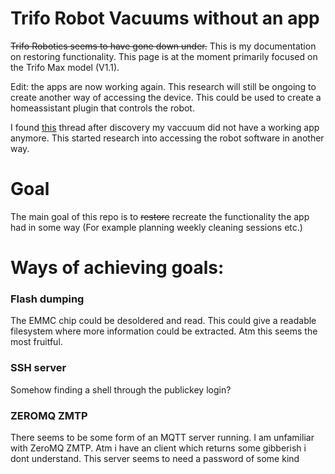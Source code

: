 # Trifo Robot Vacuums without an app
~~Trifo Robotics seems to have gone down under.~~ This is my documentation on restoring functionality.
This page is at the moment primarily focused on the Trifo Max model (V1.1). 

Edit: the apps are now working again. This research will still be ongoing to create another way of accessing the device. This could be used to create a homeassistant plugin that controls the robot.

I found [this](https://www.reddit.com/r/RobotVacuums/comments/1d1120l/trifo_robotics_appears_to_have_gone_under_they/) thread after discovery my vaccuum did not have a working app anymore. This started research into accessing the robot software in another way.


# Goal
The main goal of this repo is to ~~restore~~ recreate the functionality the app had in some way (For example planning weekly cleaning sessions etc.)


# Ways of achieving goals:

### Flash dumping
The EMMC chip could be desoldered and read. This could give a readable filesystem where more information could be extracted. Atm this seems the most fruitful.

### SSH server
Somehow finding a shell through the publickey login? 

### ZEROMQ ZMTP
There seems to be some form of an MQTT server running. I am unfamiliar with ZeroMQ ZMTP. Atm i have an client which returns some gibberish i dont understand. This server seems to need a password of some kind
